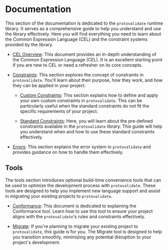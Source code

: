 # Documentation

This section of the documentation is dedicated to the `protovalidate` runtime
library. It serves as a comprehensive guide to help you understand and use the
library effectively. Here you will find everything you need to learn about the
Common Expression Language (CEL) and the constraint systems provided by the
library.

- [CEL Overview](cel.md): This document provides an in-depth understanding of
  the Common Expression Language (CEL). It is an excellent starting point if you
  are new to CEL or need a refresher on its core concepts.

- [Constraints](constraints.md): This section explores the concept of
  constraints in `protovalidate`. You'll learn about their purpose, how they
  work,
  and how they can be applied in your project.

    - [Custom Constraints](custom-constraints.md): This section explains how to
      define and apply your own custom constraints in `protovalidate`. This can
      be
      particularly useful when the standard constraints do not fit the specific
      requirements of your project.

    - [Standard Constraints](standard-constraints.md): Here, you will learn
      about the pre-defined constraints available in the `protovalidate`
      library.
      This guide will help you understand when and how to use these standard
      constraints effectively.

- [Errors](errors.md): This section explains the error system in `protovalidate`
  and provides guidance on how to handle them effectively.

## Tools

The tools section introduces optional build-time convenience tools that can be
used to optimize the development process with `protovalidate`. These tools are
designed to help you implement new language support and assist in migrating your
existing projects to `protovalidate`.

- [Conformance](conformance.md): This document is dedicated to explaining the
  Conformance tool. Learn how to use this tool to ensure your project aligns
  with the `protovalidate`'s rules and constraints effectively.

- [Migrate](migrate.md): If you're planning to migrate your existing project to
  `protovalidate`, this guide is for you. The Migrate tool is designed to help
  you transition smoothly, minimizing any potential disruption to your project's
  development.
